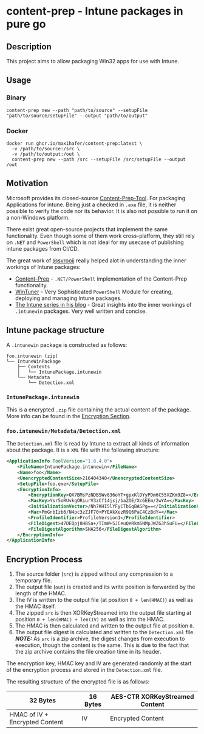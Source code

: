 # content-prep - Intune packages in pure go

## Description

This project aims to allow packaging Win32 apps for use with Intune.

## Usage

### Binary

```shell
content-prep new --path "path/to/source" --setupFile "path/to/source/setupFile" --output "path/to/output"
```

### Docker
```shell
docker run ghcr.io/maxihafer/content-prep:latest \
  -v /path/to/source:/src \
  -v /path/to/output:/out \
  content-prep new --path /src --setupFile /src/setupFile --output /out
```


## Motivation
 Microsoft provides its closed-source [Content-Prep-Tool](https://github.com/microsoft/Microsoft-Win32-Content-Prep-Tool). For packaging Applications for intune.
 Being just a checked in `.exe` file, it is neither possible to verify the code nor its behavior.
It is also not possible to run it on a non-Windows platform.

There exist great open-source projects that implement the same functionality. Even though some of them work cross-platform, they still rely on `.NET` and `PowerShell` which is not ideal for my usecase of publishing intune packages from CI/CD.
 
The great work of [@svrooij](https://github.com/svrooij) really helped alot in understanding the inner workings of Intune packages:

- [Content-Prep](https://github.com/svrooij/ContentPrep) - `.NET/PowerShell` implementation of the Content-Prep functionality.
- [WinTuner](https://github.com/svrooij/wingetintune) - Very Sophisticated `PowerShell` Module for creating, deploying and managing Intune packages.
- [The Intune series in his blog](https://svrooij.io/2023/08/30/apps-intune/) - Great insights into the inner workings of `.intunewin` packages. Very well written and concise.

## Intune package structure

A `.intunewin` package is constructed as follows:
```shell
foo.intunewin (zip)
└── IntuneWinPackage
    ├── Contents
    │   └── IntunePackage.intunewin
    └── Metadata
        └── Detection.xml
```

### `IntunePackage.intunewin`
This is a encrypted `.zip` file containing the actual content of the package. More info can be found in the [Encryption Section](##encryption).

### `foo.intunewin/Metadata/Detection.xml`
The `Detection.xml` file is read by Intune to extract all kinds of information about the package. It is a `XML` file with the following structure:
```xml
<ApplicationInfo ToolVersion="1.8.4.0">
    <FileName>IntunePackage.intunewin</FileName>                                    // This is the static name of the inner (encrypted) package
    <Name>foo</Name>                                                                // Display name of the application
    <UnencryptedContentSize>216404340</UnencryptedContentSize>                      // Size of the unencrypted content
    <SetupFile>foo.exe</SetupFile>                                                  // Name of the setup file
    <EncryptionInfo>
        <EncryptionKey>QX7BMsPzNDBSWv836oYT+gpxKlDYyPDm6C55XZKm9Z8=</EncryptionKey> // Base64 encoded encryption key (32 byte)
        <MacKey>Ysr5oRUvkgORiurV3zCf14jsj/baZOE/Xc6EEm/2wYA=</MacKey>               // Base64 encoded HMAC key (32 byte)
        <InitializationVector>/Nh7KHI5lYFyCTbGqBASPg==</InitializationVector>       // Base64 encoded IV (16 byte)
        <Mac>PmGnbIzb6/N4pc3zZJF70+PYEAkXezR9Q6PaC4CzBdY=</Mac>                     // Base64 encoded HMAC
        <ProfileIdentifier>ProfileVersion1</ProfileIdentifier>                      // Static encoding Profile used by Intune to verify package integrity
        <FileDigest>47DEQpj8HBSa+/TImW+5JCeuQeRkm5NMpJWZG3hSuFU=</FileDigest>       // Base64 encoded SHA256 hash of the encrypted content
        <FileDigestAlgorithm>SHA256</FileDigestAlgorithm>                           // Hashing algorithm used
    </EncryptionInfo>
</ApplicationInfo>
```

## Encryption Process

1. The source folder (`src`) is zipped without any compression to a temporary file.
2. The output file (`out`) is created and its write position is forwarded by the length of the HMAC.
4. The IV is written to the output file (at position `0 + len(HMAC)`) as well as the HMAC itself.
5. The zipped `src` is then XORKeyStreamed into the output file starting at position `0 + len(HMAC) + len(IV)` as well as into the HMAC.
6. The HMAC is then calculated and written to the output file at position `0`.
7. The output file digest is calculated and written to the `Detection.xml` file. **_NOTE:_** As `src` is a zip archive, the digest changes from execution to execution, though the content is the same. This is due to the fact that the zip archive contains the file creation time in its header.

The encryption key, HMAC key and IV are generated randomly at the start of the encryption process and stored in the `Detection.xml` file.

The resulting structure of the encrypted file is as follows:

| 32 Bytes                       | 16 Bytes | AES-CTR XORKeyStreamed Content |
|--------------------------------|----------|--------------------------------|
| HMAC of IV + Encrypted Content | IV       | Encrypted Content              |
